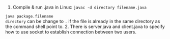 1. Compile & run .java in Linux:
  ` javac -d directory filename.java `
  
  ` java package.filename `   
  `directory` can be change to `.` if the file is already in the same directory as the command shell point to.
2. There is server.java and client.java to specify how to use socket to establish connection between two users.

